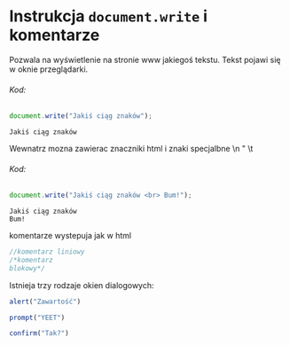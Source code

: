 # Instrukcja ```document.write``` i komentarze

Pozwala na wyświetlenie na stronie www jakiegoś tekstu. Tekst pojawi się w oknie przeglądarki.

###### Kod:
```javascript
document.write("Jakiś ciąg znaków");
```
```Jakiś ciąg znaków```

Wewnatrz mozna zawierac znaczniki html i znaki specjalbne \n \" \t

###### Kod:
```javascript
document.write("Jakiś ciąg znaków <br> Bum!");
```
```
Jakiś ciąg znaków
Bum!
```

komentarze wystepuja jak w html
```javascript
//komentarz liniowy
/*komentarz
blokowy*/
```

Istnieja trzy rodzaje okien dialogowych:
```javascript
alert("Zawartość")
```
```javascript
prompt("YEET")
```
```javascript
confirm("Tak?")
```
